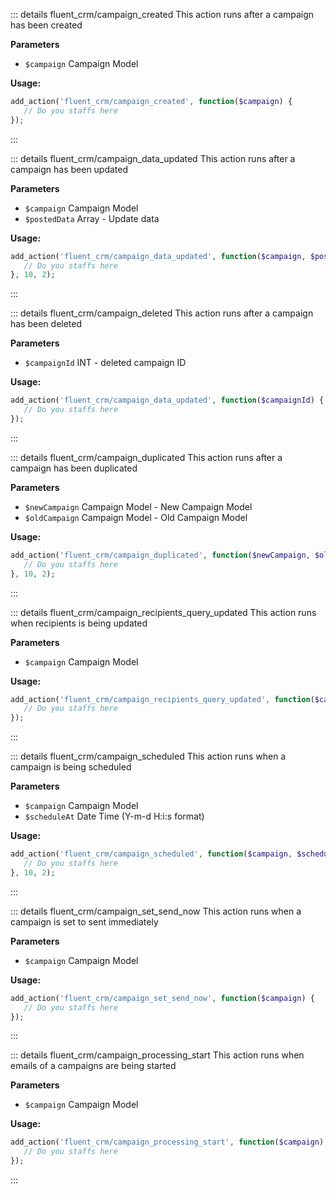 ::: details fluent_crm/campaign_created
This action runs after a campaign has been created

**Parameters**
- `$campaign` Campaign Model

**Usage:**
```php 
add_action('fluent_crm/campaign_created', function($campaign) {
   // Do you staffs here
});
```
:::

::: details fluent_crm/campaign_data_updated
This action runs after a campaign has been updated

**Parameters**
- `$campaign` Campaign Model
- `$postedData` Array - Update data

**Usage:**
```php 
add_action('fluent_crm/campaign_data_updated', function($campaign, $postedData) {
   // Do you staffs here
}, 10, 2);
```
:::

::: details fluent_crm/campaign_deleted
This action runs after a campaign has been deleted

**Parameters**
- `$campaignId` INT - deleted campaign ID

**Usage:**
```php 
add_action('fluent_crm/campaign_data_updated', function($campaignId) {
   // Do you staffs here
});
```
:::

::: details fluent_crm/campaign_duplicated
This action runs after a campaign has been duplicated

**Parameters**
- `$newCampaign` Campaign Model - New Campaign Model
- `$oldCampaign` Campaign Model - Old Campaign Model

**Usage:**
```php 
add_action('fluent_crm/campaign_duplicated', function($newCampaign, $oldCampaign) {
   // Do you staffs here
}, 10, 2);
```
:::

::: details fluent_crm/campaign_recipients_query_updated
This action runs when recipients is being updated 

**Parameters**
- `$campaign` Campaign Model

**Usage:**
```php 
add_action('fluent_crm/campaign_recipients_query_updated', function($campaign) {
   // Do you staffs here
});
```
:::

::: details fluent_crm/campaign_scheduled
This action runs when a campaign is being scheduled

**Parameters**
- `$campaign` Campaign Model
- `$scheduleAt` Date Time (Y-m-d H:i:s format)

**Usage:**
```php 
add_action('fluent_crm/campaign_scheduled', function($campaign, $scheduleAt) {
   // Do you staffs here
}, 10, 2);
```
:::

::: details fluent_crm/campaign_set_send_now
This action runs when a campaign is set to sent immediately

**Parameters**
- `$campaign` Campaign Model

**Usage:**
```php 
add_action('fluent_crm/campaign_set_send_now', function($campaign) {
   // Do you staffs here
});
```
:::

::: details fluent_crm/campaign_processing_start
This action runs when emails of a campaigns are being started 

**Parameters**
- `$campaign` Campaign Model

**Usage:**
```php 
add_action('fluent_crm/campaign_processing_start', function($campaign) {
   // Do you staffs here
});
```
:::
